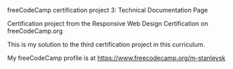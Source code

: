 freeCodeCamp certification project 3: Technical Documentation Page

Certification project from the Responsive Web Design Certification on freeCodeCamp.org

This is my solution to the third certification project in this curriculum.

My freeCodeCamp profile is at https://www.freecodecamp.org/m-stanleysk
